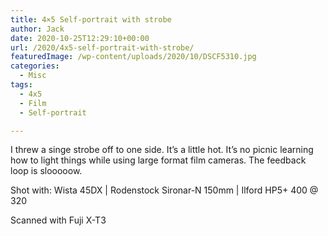 ```yaml
---
title: 4×5 Self-portrait with strobe
author: Jack
date: 2020-10-25T12:29:10+00:00
url: /2020/4x5-self-portrait-with-strobe/
featuredImage: /wp-content/uploads/2020/10/DSCF5310.jpg
categories:
  - Misc
tags:
  - 4x5
  - Film
  - Self-portrait

---
```

<!--kg-card-begin: html-->I threw a singe strobe off to one side. It’s a little hot. It’s no picnic learning how to light things while using large format film cameras. The feedback loop is slooooow.

Shot with: Wista 45DX | Rodenstock Sironar-N 150mm | Ilford HP5+ 400 @ 320

Scanned with Fuji X-T3

<!--kg-card-end: html-->